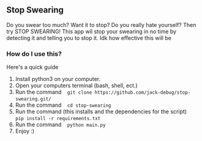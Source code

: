 ## Stop Swearing
Do you swear too much? Want it to stop? Do you really hate yourself? Then try
STOP SWEARING!
This app wil stop your swearing in no time by detecting it and telling you to stop it.
Idk how effective this will be
### How do I use this?
Here's a quick guide
1. Install python3 on your computer.
2. Open your computers terminal (bash, shell, ect.)
3. Run the command ` ` ` git clone https://github.com/jack-debug/stop-swearing.git/ ` ` `
4. Run the command ` ` ` cd stop-swearing ` ` `
5. Run the command (this installs and the dependencies for the script)
` ` ` pip install -r requirements.txt ` ` `
6. Run the command
` ` ` python main.py ` ` `
7. Enjoy :)
